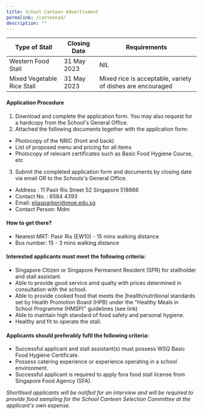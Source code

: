 ```yaml
---
title: School Canteen Advertisment
permalink: /canteenad/
description: ""
---
```

| **Type of Stall** | Closing Date | Requirements |
| -------- | -------- | -------- |
| Western Food Stall | 31 May 2023      | NIL     |
| Mixed Vegetable Rice Stall | 31 May 2023|Mixed rice is acceptable, variety of dishes are encouraged      |

#### Application Procedure
1. Download and complete the application form. You may also request for a hardcopy from the School's General Office.
2. Attached the following documents together with the application form:
* Photocopy of the NRIC (front and back)
* List of proposed menu and pricing for all items
* Photocopy of relevant certificates such as Basic Food Hygiene Course, etc
3. Submit the completed application form and documents by closing date via email OR to the Schools's General Office.
* Address : 11 Pasir Ris Street 52 Singapore 518866
* Contact No. : 6584 4393
* Email: eliasparkpri@moe.edu.sg
* Contact Person: Mdm

#### How to get there?
* Nearest MRT: Pasir Ris (EW10) - 15 mins walking distance
* Bus number: 15 - 3 mins walking distance

#### Interested applicants must meet the following criteria:
* Singapore Citizen or Singapore Permanent Resident (SPR) for stallholder and stall assistant.
* Able to provide good service amd qualty with prices determined in consultation with the school.
* Able to provide cooked food that meets the ]health/nutritional standards set by Health Promotion Board (HPB) under the "Healthy Meals in School Programme (HMSP)" guidelines (see link)
* Able to maintain high standard of food safety and personal hygiene.
* Healthy and fit to operate the stall.


#### Applicants should preferably fufil the following criteria:
* Successful applicant and stall assistant(s) must possess WSQ Basic Food Hygiene Certificate.
* Possess catering experience or experience operating in a school environment.
* Successful applicant is required to apply fora food stall license from Singapore Food Agency (SFA).

*Shortlised applicants will be notifed for an interview and will be required to provide food sampling for the School Canteen Selection Committee at the applicant's own expense.*

